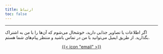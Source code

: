 ```yaml
---
title: ارتباط
toc: false
---
```

---


اگر اطلاعات یا تصاویر جذابی دارید، خوشحال می‌شوم که آن‌ها را با من به اشتراک بگذارید. از طریق ایمیل می‌توانید با من در تماس باشید و منتظر پیام‌های شما هستم.

<div style="text-align: center;">
  <a href="mailto:contact@kezab.ir" class="icon-link">
    {{< icon "email" >}}
  </a>
</div>
